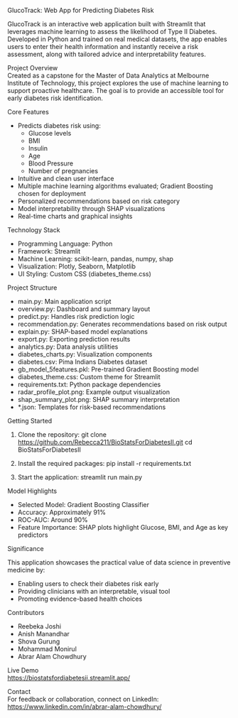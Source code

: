 GlucoTrack: Web App for Predicting Diabetes Risk

GlucoTrack is an interactive web application built with Streamlit that leverages machine learning to assess the likelihood of Type II Diabetes. Developed in Python and trained on real medical datasets, the app enables users to enter their health information and instantly receive a risk assessment, along with tailored advice and interpretability features.

Project Overview  
Created as a capstone for the Master of Data Analytics at Melbourne Institute of Technology, this project explores the use of machine learning to support proactive healthcare. The goal is to provide an accessible tool for early diabetes risk identification.

Core Features

- Predicts diabetes risk using:
  - Glucose levels
  - BMI
  - Insulin
  - Age
  - Blood Pressure
  - Number of pregnancies
- Intuitive and clean user interface
- Multiple machine learning algorithms evaluated; Gradient Boosting chosen for deployment
- Personalized recommendations based on risk category
- Model interpretability through SHAP visualizations
- Real-time charts and graphical insights

Technology Stack

- Programming Language: Python
- Framework: Streamlit
- Machine Learning: scikit-learn, pandas, numpy, shap
- Visualization: Plotly, Seaborn, Matplotlib
- UI Styling: Custom CSS (diabetes_theme.css)

Project Structure

- main.py: Main application script
- overview.py: Dashboard and summary layout
- predict.py: Handles risk prediction logic
- recommendation.py: Generates recommendations based on risk output
- explain.py: SHAP-based model explanations
- export.py: Exporting prediction results
- analytics.py: Data analysis utilities
- diabetes_charts.py: Visualization components
- diabetes.csv: Pima Indians Diabetes dataset
- gb_model_5features.pkl: Pre-trained Gradient Boosting model
- diabetes_theme.css: Custom theme for Streamlit
- requirements.txt: Python package dependencies
- radar_profile_plot.png: Example output visualization
- shap_summary_plot.png: SHAP summary interpretation
- *.json: Templates for risk-based recommendations

Getting Started

1. Clone the repository:
   git clone https://github.com/Rebecca211/BioStatsForDiabetesII.git
   cd BioStatsForDiabetesII

2. Install the required packages:
   pip install -r requirements.txt

3. Start the application:
   streamlit run main.py

Model Highlights

- Selected Model: Gradient Boosting Classifier
- Accuracy: Approximately 91%
- ROC-AUC: Around 90%
- Feature Importance: SHAP plots highlight Glucose, BMI, and Age as key predictors

Significance

This application showcases the practical value of data science in preventive medicine by:
- Enabling users to check their diabetes risk early
- Providing clinicians with an interpretable, visual tool
- Promoting evidence-based health choices

Contributors

- Reebeka Joshi
- Anish Manandhar
- Shova Gurung
- Mohammad Monirul
- Abrar Alam Chowdhury

Live Demo  
https://biostatsfordiabetesii.streamlit.app/

Contact  
For feedback or collaboration, connect on LinkedIn: https://www.linkedin.com/in/abrar-alam-chowdhury/
